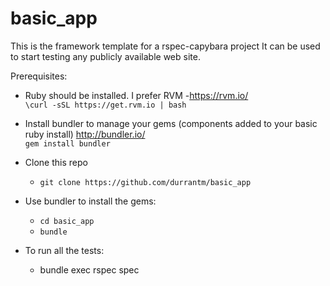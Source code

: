 # basic_app

This is the framework template for a rspec-capybara project
It can be used to start testing any publicly available web site.

Prerequisites:

- Ruby should be installed.
  I prefer RVM -https://rvm.io/  
  `\curl -sSL https://get.rvm.io | bash`

- Install bundler to manage your gems (components added to your basic ruby install)
  http://bundler.io/  
  `gem install bundler`

- Clone this repo  
  - `git clone https://github.com/durrantm/basic_app`

- Use bundler to install the gems:
  - `cd basic_app`
  - `bundle`

- To run all the tests:

  - bundle exec rspec spec
